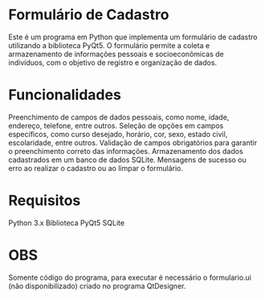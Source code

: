 # Formulário de Cadastro
Este é um programa em Python que implementa um formulário de cadastro utilizando a biblioteca PyQt5. O formulário permite a coleta e armazenamento de informações pessoais e socioeconômicas de indivíduos,
com o objetivo de registro e organização de dados.

# Funcionalidades
Preenchimento de campos de dados pessoais, como nome, idade, endereço, telefone, entre outros.
Seleção de opções em campos específicos, como curso desejado, horário, cor, sexo, estado civil, escolaridade, entre outros.
Validação de campos obrigatórios para garantir o preenchimento correto das informações.
Armazenamento dos dados cadastrados em um banco de dados SQLite.
Mensagens de sucesso ou erro ao realizar o cadastro ou ao limpar o formulário.

# Requisitos
Python 3.x
Biblioteca PyQt5
SQLite

# OBS
Somente código do programa, para executar é necessário o formulario.ui (não disponibilizado) criado no programa QtDesigner. 
